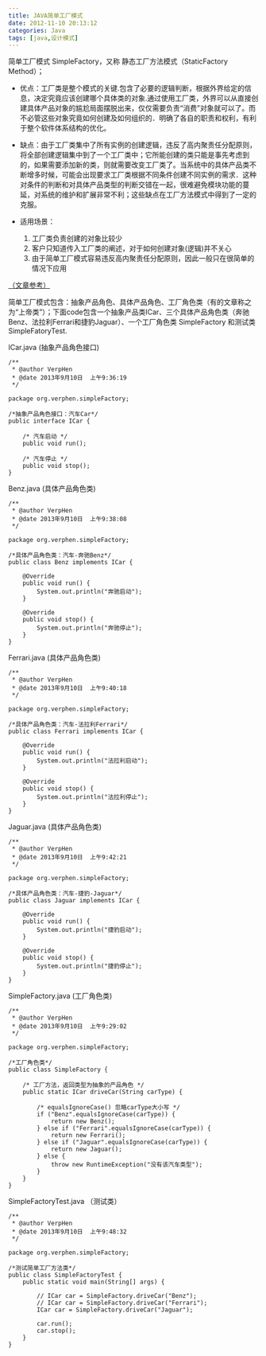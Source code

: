 ```yaml
---
title: JAVA简单工厂模式
date: 2012-11-10 20:13:12
categories: Java
tags: [java,设计模式]
---
```

简单工厂模式 SimpleFactory，又称 静态工厂方法模式（StaticFactory Method）；

* 优点：工厂类是整个模式的关键.包含了必要的逻辑判断，根据外界给定的信息，决定究竟应该创建哪个具体类的对象.通过使用工厂类，外界可以从直接创建具体产品对象的尴尬局面摆脱出来，仅仅需要负责“消费”对象就可以了。而不必管这些对象究竟如何创建及如何组织的．明确了各自的职责和权利，有利于整个软件体系结构的优化。

* 缺点：由于工厂类集中了所有实例的创建逻辑，违反了高内聚责任分配原则，将全部创建逻辑集中到了一个工厂类中；它所能创建的类只能是事先考虑到的，如果需要添加新的类，则就需要改变工厂类了。当系统中的具体产品类不断增多时候，可能会出现要求工厂类根据不同条件创建不同实例的需求．这种对条件的判断和对具体产品类型的判断交错在一起，很难避免模块功能的蔓延，对系统的维护和扩展非常不利；这些缺点在工厂方法模式中得到了一定的克服。

* 适用场景：
	1. 工厂类负责创建的对象比较少
	2. 客户只知道传入工厂类的阐述，对于如何创建对象(逻辑)并不关心
	3. 由于简单工厂模式容易违反高内聚责任分配原则，因此一般只在很简单的情况下应用

<a href="http://www.51testing.com/html/64/n-242064.html">（文章参考）</a>

简单工厂模式包含：抽象产品角色、具体产品角色、工厂角色类（有的文章称之为“上帝类”）；下面code包含一个抽象产品类ICar、三个具体产品角色类（奔驰Benz、法拉利Ferrari和捷豹Jaguar）、一个工厂角色类 SimpleFactory 和测试类SimpleFatoryTest.

ICar.java  (抽象产品角色接口)
<!--lang:java-->
	/** 
	 * @author VerpHen 
	 * @date 2013年9月10日  上午9:36:19 
	 */  
	  
	package org.verphen.simpleFactory;  
	  
	/*抽象产品角色接口：汽车Car*/  
	public interface ICar {  
	  
	    /* 汽车启动 */  
	    public void run();  
	  
	    /* 汽车停止 */  
	    public void stop();  
	}  
Benz.java  (具体产品角色类)
<!--lang:java-->
	/** 
	 * @author VerpHen 
	 * @date 2013年9月10日  上午9:38:08 
	 */  
	  
	package org.verphen.simpleFactory;  
	  
	/*具体产品角色类：汽车-奔驰Benz*/  
	public class Benz implements ICar {  
	  
	    @Override  
	    public void run() {  
	        System.out.println("奔驰启动");  
	    }  
	  
	    @Override  
	    public void stop() {  
	        System.out.println("奔驰停止");  
	    }  
	}  
Ferrari.java  (具体产品角色类)
<!--lang:java-->
	/** 
	 * @author VerpHen 
	 * @date 2013年9月10日  上午9:40:18 
	 */  
	  
	package org.verphen.simpleFactory;  
	  
	/*具体产品角色类：汽车-法拉利Ferrari*/  
	public class Ferrari implements ICar {  
	  
	    @Override  
	    public void run() {  
	        System.out.println("法拉利启动");  
	    }  
	  
	    @Override  
	    public void stop() {  
	        System.out.println("法拉利停止");  
	    }  
	}  
Jaguar.java  (具体产品角色类)
<!--lang:java-->
	/** 
	 * @author VerpHen 
	 * @date 2013年9月10日  上午9:42:21 
	 */  
	  
	package org.verphen.simpleFactory;  
	  
	/*具体产品角色类：汽车-捷豹-Jaguar*/  
	public class Jaguar implements ICar {  
	  
	    @Override  
	    public void run() {  
	        System.out.println("捷豹启动");  
	    }  
	  
	    @Override  
	    public void stop() {  
	        System.out.println("捷豹停止");  
	    }  
	}  
SimpleFactory.java  (工厂角色类)
<!--lang:java-->
	/** 
	 * @author VerpHen 
	 * @date 2013年9月10日  上午9:29:02 
	 */  
	  
	package org.verphen.simpleFactory;  
	  
	/*工厂角色类*/  
	public class SimpleFactory {  
	  
	    /* 工厂方法，返回类型为抽象的产品角色 */  
	    public static ICar driveCar(String carType) {  
	  
	        /* equalsIgnoreCase() 忽略carType大小写 */  
	        if ("Benz".equalsIgnoreCase(carType)) {  
	            return new Benz();  
	        } else if ("Ferrari".equalsIgnoreCase(carType)) {  
	            return new Ferrari();  
	        } else if ("Jaguar".equalsIgnoreCase(carType)) {  
	            return new Jaguar();  
	        } else {  
	            throw new RuntimeException("没有该汽车类型");  
	        }  
	    }  
	}  
SimpleFactoryTest.java （测试类）
<!--lang:java-->
	/** 
	 * @author VerpHen 
	 * @date 2013年9月10日  上午9:48:32 
	 */  
	  
	package org.verphen.simpleFactory;  
	  
	/*测试简单工厂方法类*/  
	public class SimpleFactoryTest {  
	    public static void main(String[] args) {  
	  
	        // ICar car = SimpleFactory.driveCar("Benz");  
	        // ICar car = SimpleFactory.driveCar("Ferrari");  
	        ICar car = SimpleFactory.driveCar("Jaguar");  
	  
	        car.run();  
	        car.stop();  
	    }  
	}  